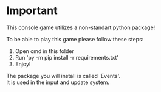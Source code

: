 # Important
This console game utilizes a non-standart python package!  

To be able to play this game please follow these steps:  
1) Open cmd in this folder
2) Run 'py -m pip install -r requirements.txt'
3) Enjoy!

The package you will install is called 'Events'.  
It is used in the input and update system.